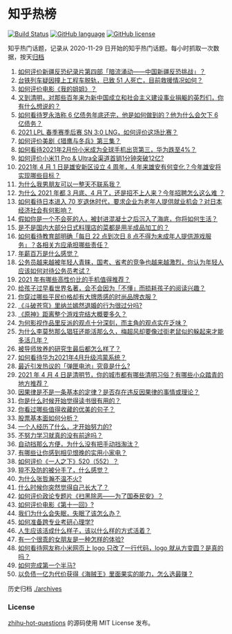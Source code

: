 # 知乎热榜
[![Build Status](https://github.com/ToWeLong/zhihu-hot-questions/workflows/CI/badge.svg)](https://github.com/ToWeLong/zhihu-hot-questions/actions)
[![GitHub language](https://img.shields.io/badge/language-golang-orange.svg)](https://golang.org/)
[![GitHub license](https://img.shields.io/github/license/ToWeLong/zhihu-hot-questions)](https://github.com/ToWeLong/zhihu-hot-questions/blob/main/LICENSE)

知乎热门话题，记录从 2020-11-29 日开始的知乎热门话题。每小时抓取一次数据，按天[归档](./archives)

<!-- BEGIN -->

1. [如何评价新疆反恐纪录片第四部「暗流涌动——中国新疆反恐挑战」？](https://www.zhihu.com/question/452494324)
1. [台铁列车疑因撞上工程车脱轨，已致 51 人死亡，目前救援情况如何？](https://www.zhihu.com/question/452519498)
1. [如何评价电影《我的姐姐》？](https://www.zhihu.com/question/448516698)
1. [又到清明，对那些百年来为新中国成立和社会主义建设事业捐躯的英烈们，你有什么想说的？](https://www.zhihu.com/question/452024300)
1. [如何看待罗永浩称 6 亿债务年底还完，他是如何做到的？他为什么会欠下 6 亿债务？](https://www.zhihu.com/question/452510078)
1. [2021 LPL 春季赛季后赛 SN 3:0 LNG，如何评价这场比赛？](https://www.zhihu.com/question/452558944)
1. [如何评价美剧《猎鹰与冬兵》第三集？](https://www.zhihu.com/question/451601101)
1. [如何看待2021年2月份小米成为全球手机出货第三，华为跌至4%？](https://www.zhihu.com/question/452427993)
1. [如何评价小米11 Pro & Ultra全渠道首销1分钟突破12亿?](https://www.zhihu.com/question/452506096)
1. [2021年 4 月 1 日是雄安新区设立 4 周年，4 年来雄安有何变化？今年雄安将实现哪些目标？](https://www.zhihu.com/question/452334718)
1. [为什么我男朋友可以一整天不联系我？](https://www.zhihu.com/question/27595532)
1. [为什么 2021 年都 3 月底、4 月了，还是招不上人来？今年招聘怎么这么难 ？](https://www.zhihu.com/question/451338712)
1. [如何看待日本进入 70 岁退休时代，要求企业为老年人提供就业机会？对日本经济社会有何影响？](https://www.zhihu.com/question/452499705)
1. [假如你是一个不会死的人，被封进混凝土之后沉入了海底，你将如何生活？](https://www.zhihu.com/question/448015438)
1. [是不是国内大部分日式料理店的菜都是用半成品加工的？](https://www.zhihu.com/question/25686948)
1. [如何看待教育部明确「每日 22 点到次日 8 点不得为未成年人提供游戏服务」？各相关方应承担哪些责任？](https://www.zhihu.com/question/452535429)
1. [年薪百万是什么感觉？](https://www.zhihu.com/question/394637216)
1. [公务员越来越被年轻人青睐，国考、省考的竞争也越来越激烈，你认为年轻人应该如何对待公务员考试？](https://www.zhihu.com/question/452094180)
1. [2021 年有哪些高性价比的手机值得推荐？](https://www.zhihu.com/question/413851618)
1. [给孩子过早看世界名著，会不会因为「不懂」而损耗孩子的阅读兴趣？](https://www.zhihu.com/question/451889919)
1. [你穿过哪些平民价格却有大牌质感的时尚品牌衣服？](https://www.zhihu.com/question/370673772)
1. [《斗破苍穹》里纳兰嫣然退婚的行为很过分吗?](https://www.zhihu.com/question/386146575)
1. [《原神》距离整个游戏完结大概要多久？](https://www.zhihu.com/question/451955796)
1. [为何影视作品里反派的观点十分深刻，而主角的观点实在乏味？](https://www.zhihu.com/question/452031773)
1. [为什么李莫愁那么猖狂还能活那么久，梅超风却要像过街老鼠似的躲起来才能多活几年？](https://www.zhihu.com/question/283095044)
1. [被导师放养的研究生最后都怎么样了？](https://www.zhihu.com/question/335858390)
1. [如何看待华为2021年4月升级鸿蒙系统？](https://www.zhihu.com/question/445803392)
1. [最近引发热议的「弹匣电池」究竟是什么?](https://www.zhihu.com/question/452547311)
1. [2021 年 4 月 4 日是清明节，你的城市都有哪些清明习俗？有哪些小众踏青的地方推荐？](https://www.zhihu.com/question/452518969)
1. [因果律是不是一条基本的定律？是否存在违反因果律的事情或理论？](https://www.zhihu.com/question/20773047)
1. [你是什么时候开始觉得读书很有用的？](https://www.zhihu.com/question/448000360)
1. [你看过哪些值得收藏的优美的句子？](https://www.zhihu.com/question/447479097)
1. [股票基本面如何分析？](https://www.zhihu.com/question/23192771)
1. [一个人经历了什么，才开始努力的?](https://www.zhihu.com/question/448374507)
1. [不努力学习就真的没有前途吗？](https://www.zhihu.com/question/448159788)
1. [自动挡那么方便，为什么没有把手动挡淘汰？](https://www.zhihu.com/question/448189762)
1. [有哪些让你感到相见恨晚的实用小家电？](https://www.zhihu.com/question/425277382)
1. [如何评价《一人之下》520（552）？](https://www.zhihu.com/question/452472660)
1. [猝不及防的被分手了，什么感觉？](https://www.zhihu.com/question/358145452)
1. [为什么张哲瀚不温不火?](https://www.zhihu.com/question/283903462)
1. [什么时候你突然觉得自己长大了？](https://www.zhihu.com/question/54307369)
1. [如何评价政论专题片《扫黑除恶——为了国泰民安》？](https://www.zhihu.com/question/452396270)
1. [如何评价电影《第十一回》?](https://www.zhihu.com/question/392095019)
1. [我们为什么会失眠，失眠了该怎么办？](https://www.zhihu.com/question/21680751)
1. [如何准备跨专业考研心理学?](https://www.zhihu.com/question/29911654)
1. [人生应该活成什么样子，该以什么样的方式活着？](https://www.zhihu.com/question/290003248)
1. [有一个很乖的女朋友是一种怎样的体验?](https://www.zhihu.com/question/307307359)
1. [如何看待网友称小米网页上 logo 只改了一行代码，logo 就从方变圆？是真的吗？](https://www.zhihu.com/question/452180773)
1. [如何完成第一个半马?](https://www.zhihu.com/question/447806905)
1. [以负债一亿为代价获得《海贼王》里面果实的能力，怎么选最赚？](https://www.zhihu.com/question/452207571)

<!-- END -->

历史归档 [./archives](./archives)


### License
[zhihu-hot-questions](https://github.com/towelong/zhihu-hot-questions) 的源码使用 MIT License 发布。